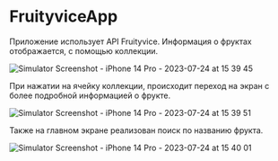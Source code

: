 # FruityviceApp

Приложение использует API Fruityvice. 
Информация о фруктах отображается, с помощью коллекции.

![Simulator Screenshot - iPhone 14 Pro - 2023-07-24 at 15 39 45](https://github.com/SergeiBakhmatov/FruityviceApp/assets/126962235/e6097cc0-32f3-4791-935c-08659bd57448)

При нажатии на ячейку коллекции, происходит переход на экран с более подробной информацией о фрукте.

![Simulator Screenshot - iPhone 14 Pro - 2023-07-24 at 15 39 51](https://github.com/SergeiBakhmatov/FruityviceApp/assets/126962235/411435b1-3bb8-4ac6-88cd-884e57c00fd6)

Также на главном экране реализован поиск по названию фрукта.

![Simulator Screenshot - iPhone 14 Pro - 2023-07-24 at 15 40 01](https://github.com/SergeiBakhmatov/FruityviceApp/assets/126962235/d1983f79-de23-493f-b8e8-f5ecde174fd7)
